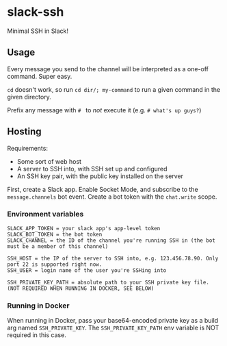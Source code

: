 # slack-ssh

Minimal SSH in Slack!

## Usage

Every message you send to the channel will be interpreted as a one-off command. Super easy.

`cd` doesn't work, so run `cd dir/; my-command` to run a given command in the given directory.

Prefix any message with `# ` to _not_ execute it (e.g. `# what's up guys?`)

## Hosting

Requirements:

- Some sort of web host
- A server to SSH into, with SSH set up and configured
- An SSH key pair, with the public key installed on the server

First, create a Slack app. Enable Socket Mode, and subscribe to the `message.channels` bot event. Create a bot token with the `chat.write` scope.

### Environment variables

```
SLACK_APP_TOKEN = your slack app's app-level token
SLACK_BOT_TOKEN = the bot token
SLACK_CHANNEL = the ID of the channel you're running SSH in (the bot must be a member of this channel)

SSH_HOST = the IP of the server to SSH into, e.g. 123.456.78.90. Only port 22 is supported right now.
SSH_USER = login name of the user you're SSHing into

SSH_PRIVATE_KEY_PATH = absolute path to your SSH private key file. (NOT REQUIRED WHEN RUNNING IN DOCKER, SEE BELOW)
```

### Running in Docker

When running in Docker, pass your base64-encoded private key as a build arg named `SSH_PRIVATE_KEY`. The `SSH_PRIVATE_KEY_PATH` env variable is NOT required in this case.
